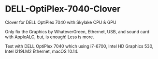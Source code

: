 # DELL-OptiPlex-7040-Clover
Clover for DELL OptiPlex 7040 with Skylake CPU & GPU

Only fix the Graphics by WhateverGreen, Ethernet, USB, and sound card with AppleALC, but, is enough! Less is more.

Test with DELL OptiPlex 7040 which using i7-6700, Intel HD Graphics 530, Intel I219LM2 Ethernet, macOS 10.14.

